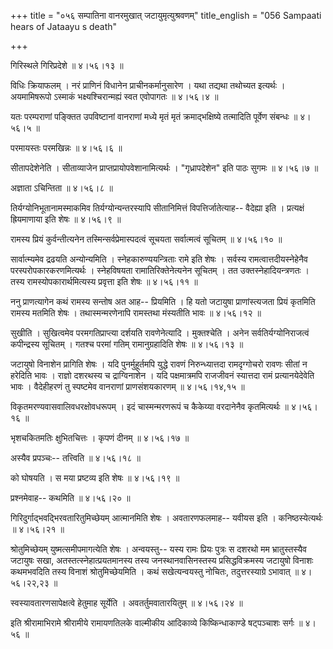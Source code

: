+++
title = "०५६ सम्पातिना वानरमुखात् जटायुमृत्युश्रवणम्"
title_english = "056 Sampaati hears of Jataayu s death"

+++


गिरिस्थले गिरिप्रदेशे  ॥  ४।५६।१३  ॥   

  

विधिः क्रियाफलम् । नरं प्राणिनं विधानेन प्राचीनकर्मानुसारेण । यथा तद्यथा
तथोच्यत इत्यर्थः । अयमामिषरूपो ऽस्माकं भक्ष्यश्चिरान्मह्यं स्वत एवोपागतः
 ॥  ४।५६।४  ॥   

  

यतः परम्पराणां पङ्क्तित उपविष्टानां वानराणां मध्ये मृतं मृतं
क्रमाद्भक्षिष्ये तत्मादिति पूर्वेण संबन्धः  ॥  ४।५६।५  ॥   

  

परमायस्तः परमखिन्नः  ॥  ४।५६।६  ॥   

  

सीतापदेशेनेति । सीताव्याजेन प्राप्तप्रायोपवेशानामित्यर्थः ।
"गृध्रापदेशेन" इति पाठः सुगमः  ॥  ४।५६।७  ॥   

  

अज्ञाता ऽचिन्तिता  ॥  ४।५६।८  ॥   

  

तिर्यग्योनिभूतानामस्माकमिव तिर्यग्योन्यन्तरस्यापि सीतानिमित्तं
विपत्तिर्जातेत्याह-- वैदेह्या इति । प्रत्यक्षं ह्रियमाणाया इति शेषः  ॥ 
४।५६।९  ॥   

  

रामस्य प्रियं कुर्वन्तीत्यनेन तस्मिन्सर्वप्रेमास्पदत्वं सूचयता
सर्वात्मत्वं सूचितम्  ॥  ४।५६।१०  ॥   

  

सार्वात्म्यमेव द्रढयति अन्योन्यमिति । स्नेहकारुण्ययन्त्रिताः रामे इति
शेषः । सर्वस्य रामत्वात्तदीयस्नेहेनैव परस्परोपकारकरणमित्यर्थः ।
स्नेहविषयता रामातिरिक्तेनेत्यनेन सूचितम् । तत उक्तस्नेहादियन्त्रणतः ।
तस्य रामस्योपकारार्थमित्यस्य प्रवृत्ता इति शेषः  ॥  ४।५६।११  ॥   

  

ननु प्राणत्यागेन कथं रामस्य सन्तोष अत आह-- प्रियमिति । हि यतो जटायुषा
प्राणांस्त्यजता प्रियं कृतमिति रामस्य मतमिति शेषः । तथास्मन्मरणेनापि
रामस्तथा मंस्यतीति भावः  ॥  ४।५६।१२  ॥   

  

सुखीति । सुखित्वमेव परमगतिप्राप्त्या दर्शयति रावणेनेत्यादि । मुक्तश्चेति
। अनेन सर्वतिर्यग्योनिराजत्वं कपीन्द्रस्य सूचितम् । गतश्च परमां गतिम्
रामानुग्रहादिति शेषः  ॥  ४।५६।१३  ॥   

  

जटायुषो विनाशेन प्रागिति शेषः । यदि पुनर्मुहूर्तमपि युद्धे रावणं
निरुन्ध्यात्तदा रामदृग्गोचरो रावणः सीतां न हरेदिति भावः । राज्ञो दशरथस्य
च द्राग्विनाशेन । यदि पक्षमात्रमपि राजजीवनं स्यात्तदा रामं
प्रत्यानयेदेवेति भावः । वैदेहीहरणं तु स्पष्टमेव वानराणां प्राणसंशयकारणम्
 ॥  ४।५६।१४,१५  ॥   

  

विकृतमरण्यवासवालिवधरक्षोवधरूपम् । इदं चास्मन्मरणरूपं च कैकेय्या
वरदानेनैव कृतमित्यर्थः  ॥  ४।५६।१६  ॥   

  

भृशचकितमतिः क्षुभितचित्तः । कृपणं दीनम्  ॥  ४।५६।१७  ॥   

  

अस्यैव प्रपञ्चः-- तत्त्विति  ॥  ४।५६।१८  ॥   

  

को घोषयति । स मया प्रष्टव्य इति शेषः  ॥  ४।५६।१९  ॥   

  

प्रश्नमेवाह-- कथमिति  ॥  ४।५६।२०  ॥   

  

गिरिदुर्गाद्भवद्भिरवतारितुमिच्छेयम् आत्मानमिति शेषः । अवतारणफलमाह--
यवीयस इति । कनिष्ठस्येत्यर्थः  ॥  ४।५६।२१  ॥   

  

श्रोतुमिच्छेयम् युष्मत्समीपमागत्येति शेषः । अन्वयस्तु-- यस्य रामः प्रियः
पुत्रः स दशरथो मम भ्रातुस्तस्यैव जटायुषः सखा, अतस्तत्स्नेहात्प्रयतमानस्य
तस्य जनस्थानवासिनस्तस्य प्रसिद्धविक्रमस्य जटायुषो विनाशः कथमभवदिति तस्य
विनाशं श्रोतुमिच्छेयमिति । कथं सखेत्यन्वयस्तु नोचितः, तदुत्तरस्याग्रे
ऽभावात्  ॥  ४।५६।२२,२३  ॥   

  

स्वस्यावतारणसापेक्षत्वे हेतुमाह सूर्येति । अवतर्तुमवातारयितुम्  ॥ 
४।५६।२४ ॥   

  

इति श्रीरामाभिरामे श्रीरामीये रामायणतिलके वाल्मीकीय आदिकाव्ये
किष्किन्धाकाण्डे षट्पञ्चाशः सर्गः  ॥  ४।५६  ॥   

  


